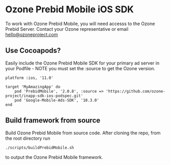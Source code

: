 # Ozone Prebid Mobile iOS SDK

To work with Ozone Prebid Mobile, you will need accesss to the Ozone Prebid Server. Contact your Ozone representative or email hello@ozoneproject.com

## Use Cocoapods?

Easily include the Ozone Prebid Mobile SDK for your primary ad server in your Podfile - NOTE you must set the :source to get the Ozone version.

```
platform :ios, '11.0'

target 'MyAmazingApp' do 
    pod 'PrebidMobile', '2.0.8', :source => 'https://github.com/ozone-project/inapp-sdk-ios-podspec.git'
    pod 'Google-Mobile-Ads-SDK', '10.3.0'
end
```

## Build framework from source

Build Ozone Prebid Mobile from source code. After cloning the repo, from the root directory run

```
./scripts/buildPrebidMobile.sh
```

to output the Ozone Prebid Mobile framework.

